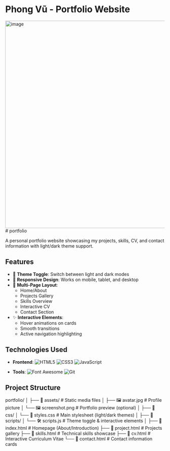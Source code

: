 # Phong Vũ - Portfolio Website

<img width="1344" height="654" alt="image" src="https://github.com/user-attachments/assets/70289ec7-b5c2-4bca-8459-c635dbe5264e" /># portfolio

A personal portfolio website showcasing my projects, skills, CV, and contact information with light/dark theme support.

## Features

- 🎨 **Theme Toggle**: Switch between light and dark modes
- 📱 **Responsive Design**: Works on mobile, tablet, and desktop
- 📂 **Multi-Page Layout**:
  - Home/About
  - Projects Gallery
  - Skills Overview
  - Interactive CV
  - Contact Section
- ✨ **Interactive Elements**:
  - Hover animations on cards
  - Smooth transitions
  - Active navigation highlighting

## Technologies Used

- **Frontend**:
  ![HTML5](https://img.shields.io/badge/-HTML5-E34F26?logo=html5&logoColor=white)
  ![CSS3](https://img.shields.io/badge/-CSS3-1572B6?logo=css3&logoColor=white)
  ![JavaScript](https://img.shields.io/badge/-JavaScript-F7DF1E?logo=javascript&logoColor=black)
  
- **Tools**:
  ![Font Awesome](https://img.shields.io/badge/-Font_Awesome-528DD7?logo=font-awesome&logoColor=white)
  ![Git](https://img.shields.io/badge/-Git-F05032?logo=git&logoColor=white)

## Project Structure
 portfolio/
│
├── 📁 assets/ # Static media files
│ ├── 🖼️ avatar.jpg # Profile picture
│ └── 🖼️ screenshot.png # Portfolio preview (optional)
│
├── 📁 css/
│ └── 🎨 styles.css # Main stylesheet (light/dark themes)
│
├── 📁 scripts/
│ └── 🛠️ scripts.js # Theme toggle & interactive elements
│
├── 📄 index.html # Homepage (About/Introduction)
├── 📄 project.html # Projects gallery
├── 📄 skills.html # Technical skills showcase
├── 📄 cv.html # Interactive Curriculum Vitae
└── 📄 contact.html # Contact information cards


